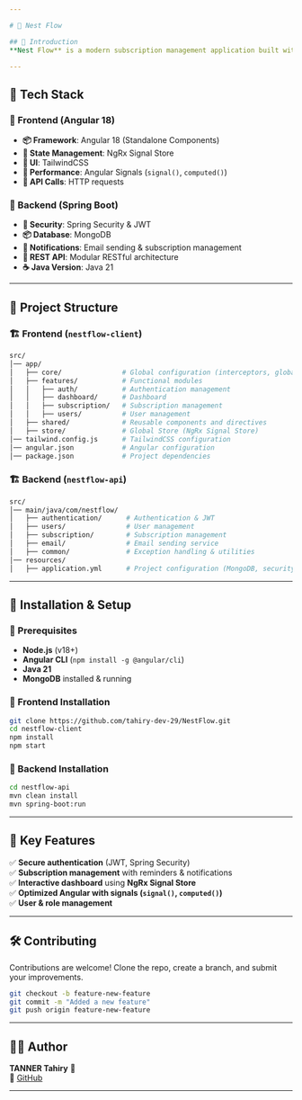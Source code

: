 ```yaml
---

# 🚀 Nest Flow  

## 📖 Introduction  
**Nest Flow** is a modern subscription management application built with **Angular 18** and **Spring Boot**, optimized for **SSR** and **NgRx Signal Store**.

---
```


## 📌 Tech Stack

### 🔹 Frontend (Angular 18)

-  **📦 Framework**: Angular 18 (Standalone Components)
-  **🌊 State Management**: NgRx Signal Store
-  **🎨 UI**: TailwindCSS
-  **🚀 Performance**: Angular Signals (`signal()`, `computed()`)
-  **📡 API Calls**: HTTP requests

### 🔹 Backend (Spring Boot)

-  **🔐 Security**: Spring Security & JWT
-  **📦 Database**: MongoDB
-  **📨 Notifications**: Email sending & subscription management
-  **📡 REST API**: Modular RESTful architecture
-  **☕ Java Version**: Java 21

---

## 📂 Project Structure

### 🏗️ Frontend (`nestflow-client`)

```bash
src/
│── app/
│   ├── core/               # Global configuration (interceptors, global services, guards)
│   ├── features/           # Functional modules
│   │   ├── auth/           # Authentication management
│   │   ├── dashboard/      # Dashboard
│   │   ├── subscription/   # Subscription management
│   │   ├── users/          # User management
│   ├── shared/             # Reusable components and directives
│   ├── store/              # Global Store (NgRx Signal Store)
│── tailwind.config.js      # TailwindCSS configuration
│── angular.json            # Angular configuration
│── package.json            # Project dependencies
```

### 🏗️ Backend (`nestflow-api`)

```bash
src/
│── main/java/com/nestflow/
│   ├── authentication/      # Authentication & JWT
│   ├── users/               # User management
│   ├── subscription/        # Subscription management
│   ├── email/               # Email sending service
│   ├── common/              # Exception handling & utilities
│── resources/
│   ├── application.yml      # Project configuration (MongoDB, security)
```

---

## 🚀 Installation & Setup

### 🔹 Prerequisites

-  **Node.js** (v18+)
-  **Angular CLI** (`npm install -g @angular/cli`)
-  **Java 21**
-  **MongoDB** installed & running

### 🔹 Frontend Installation

```bash
git clone https://github.com/tahiry-dev-29/NestFlow.git
cd nestflow-client
npm install
npm start
```

### 🔹 Backend Installation

```bash
cd nestflow-api
mvn clean install
mvn spring-boot:run
```

---

## 🎯 Key Features

✅ **Secure authentication** (JWT, Spring Security)  
✅ **Subscription management** with reminders & notifications  
✅ **Interactive dashboard** using **NgRx Signal Store**  
✅ **Optimized Angular with signals (`signal()`, `computed()`)**  
✅ **User & role management**  


---

## 🛠️ Contributing

Contributions are welcome! Clone the repo, create a branch, and submit your improvements.

```bash
git checkout -b feature-new-feature
git commit -m "Added a new feature"
git push origin feature-new-feature
```

---

## 👨‍💻 Author

**TANNER Tahiry** 🚀  
🔗 [GitHub](https://github.com/tahiry-dev-29)

---
